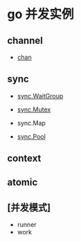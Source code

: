 # go 并发实例

## channel  

- [chan](src/go/basic/chan_test.go)

## sync  

- [sync.WaitGroup](go-sync-waitgroup.md)

- [sync.Mutex](go-sync-mutex.md)

- sync.Map

- [sync.Pool](go-sync-pool.md)

## context  

## atomic

## [并发模式]

- runner
- work